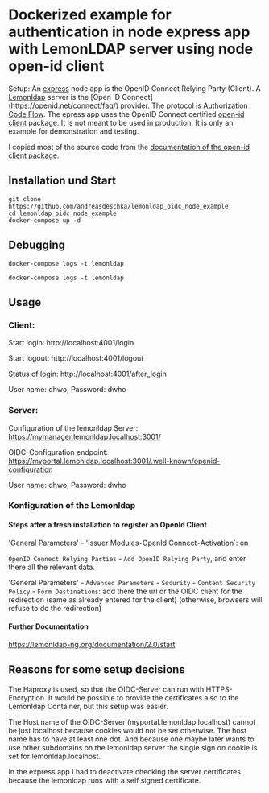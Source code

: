 # Dockerized example for authentication in node express app with LemonLDAP server using node open-id client
Setup: An [express](https://expressjs.com/) node app is the OpenID Connect Relying Party (Client). A [Lemonldap](https://lemonldap-ng.org/start) server is the [Open ID Connect] (https://openid.net/connect/faq/) provider. The protocol is  [Authorization Code Flow](https://auth0.com/docs/flows/concepts/auth-code). The epress app uses the OpenID Connect certified [open-id client](https://github.com/panva/node-openid-client) package.
It is not meant to be used in production. It is only an example for demonstration and testing.

I copied most of the source code from the [documentation of the open-id client package](https://github.com/panva/node-openid-client).

## Installation und Start
    git clone https://github.com/andreasdeschka/lemonldap_oidc_node_example
    cd lemonldap_oidc_node_example
    docker-compose up -d
    
## Debugging

    docker-compose logs -t lemonldap
    
    docker-compose logs -t lemonldap    

## Usage 

### Client:
Start login: http://localhost:4001/login

Start logout: http://localhost:4001/logout

Status of login: http://localhost:4001/after_login

User name: dhwo, Password: dwho

### Server:
Configuration of the lemonldap Server: https://mymanager.lemonldap.localhost:3001/

OIDC-Configuration endpoint: https://myportal.lemonldap.localhost:3001/.well-known/openid-configuration

User name: dhwo, Password: dwho

### Konfiguration of the Lemonldap

#### Steps after a fresh installation to register an OpenId Client

'General Parameters' - 'Issuer Modules` - `OpenId Connect` - `Activation`: on

`OpenID Connect Relying Parties` - `Add OpenID Relying Party`, and enter there all the relevant data.

'General Parameters' - `Advanced Parameters` - `Security` - `Content Security Policy` - `Form Destinations`: add there the url or the OIDC client for the redirection (same as already entered for the client) (otherwise, browsers will refuse to do the redirection)

#### Further Documentation
https://lemonldap-ng.org/documentation/2.0/start

## Reasons for some setup decisions

The Haproxy is used, so that the OIDC-Server can run with HTTPS-Encryption. It would be possible to provide the certificates also to the Lemonldap Container, but this setup was easier.

The Host name of the OIDC-Server (myportal.lemonldap.localhost) cannot be just localhost because cookies would not be set otherwise. The host name has to have at least one dot. And because one maybe later wants to use other subdomains on the lemonldap server the single sign on cookie is set for lemonldap.localhost.

In the express app I had to deactivate checking the server certificates because the lemonldap runs with a self signed certificate.





